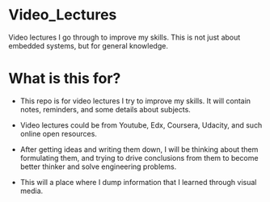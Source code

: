 # Video_Lectures
Video lectures I go through to improve my skills. This is not just about embedded systems, but for general knowledge.

# What is this for? 

- This repo is for video lectures I try to improve my skills. It will contain notes, reminders, and some details about subjects.

- Video lectures could be from Youtube, Edx, Coursera, Udacity, and such online open resources.

- After getting ideas and writing them down, I will be thinking about them formulating them, and trying to drive conclusions from them to become better thinker and solve engineering problems.

- This will a place where I dump information that I learned through visual media.